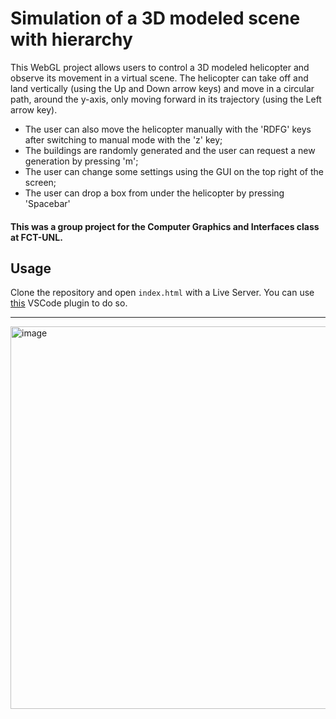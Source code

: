 # Simulation of a 3D modeled scene with hierarchy

This WebGL project allows users to control a 3D modeled helicopter and observe its movement in a virtual scene. The helicopter can take off and land vertically (using the Up and Down arrow keys) and move in a circular path, around the y-axis, only moving forward in its trajectory (using the Left arrow key).

- The user can also move the helicopter manually with the 'RDFG' keys after switching to manual mode with the 'z' key;
- The buildings are randomly generated and the user can request a new generation by pressing 'm';
- The user can change some settings using the GUI on the top right of the screen;
- The user can drop a box from under the helicopter by pressing 'Spacebar'

#### This was a group project for the **Computer Graphics and Interfaces** class at FCT-UNL.

## Usage

Clone the repository and open `index.html` with a Live Server. You can use [this](https://marketplace.visualstudio.com/items?itemName=ritwickdey.LiveServer) VSCode plugin to do so.

---

<img width="612" alt="image" src="https://user-images.githubusercontent.com/24763517/209360680-f7269cb3-9624-45ea-95ea-d23e66b4581f.png">
